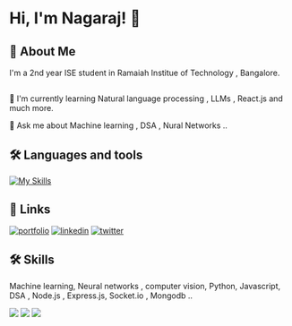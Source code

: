 
# Hi, I'm Nagaraj! 👋

## 🚀 About Me
I'm a 2nd year ISE student in Ramaiah Institue of Technology , Bangalore.
## 

🧠 I'm currently learning Natural language processing , LLMs , React.js and much more.

💬 Ask me about Machine learning ,  DSA , Nural Networks ..

## 🛠 Languages and tools 
[![My Skills](https://skillicons.dev/icons?i=tensorflow,java,python,express,git,github,mongodb,visualstudio,nodejs)](https://skillicons.dev)

## 🔗 Links
[![portfolio](https://img.shields.io/badge/my_portfolio-000?style=for-the-badge&logo=ko-fi&logoColor=white)]()
[![linkedin](https://img.shields.io/badge/linkedin-0A66C2?style=for-the-badge&logo=linkedin&logoColor=white)](https://www.linkedin.com/)
[![twitter](https://img.shields.io/badge/twitter-1DA1F2?style=for-the-badge&logo=twitter&logoColor=white)](https://twitter.com/)


## 🛠 Skills 
Machine learning, Neural networks , computer vision, Python, Javascript, DSA , Node.js , Express.js, Socket.io , Mongodb ..

<img src="https://github-readme-stats.vercel.app/api?username=nagarajRPoojari&show_icons=true&theme=transparent" style="display:inline"/>
<img src="https://github-readme-stats.vercel.app/api/top-langs?username=nagarajRPoojari&layout=compact&theme=transparent" style="display:inline"/>
<img src="https://leetcard.jacoblin.cool/Nagaraj_Poojari?theme=dark&font=Baloo%20Tamma%202&ext=heatmap" />

